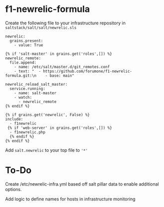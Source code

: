 # f1-newrelic-formula

Create the following file to your infrastructure repository in `saltstack/salt/salt/newrelic.sls`


```
newrelic:
  grains.present:
    - value: True

{% if 'salt-master' in grains.get('roles',[]) %}
newrelic_remote:
  file.append:
    - name: /etc/salt/master.d/git_remotes.conf
    - text: "  - https://github.com/forumone/f1-newrelic-formula.git:\n    - base: main"

newrelic_reload_salt_master:
  service.running:
    - name: salt-master
    - watch:
      - newrelic_remote
{% endif %}

{% if grains.get('newrelic', False) %}
include:
  - f1newrelic
 {% if 'web-server' in grains.get('roles',[]) %}
  - f1newrelic.php
  {% endif %}
{% endif %}
```

Add `salt.newrelic` to your top file to `'*'`

# To-Do
Create /etc/newrelic-infra.yml based off salt pillar data to enable additional options.

Add logic to define names for hosts in infrastructure monitoring


